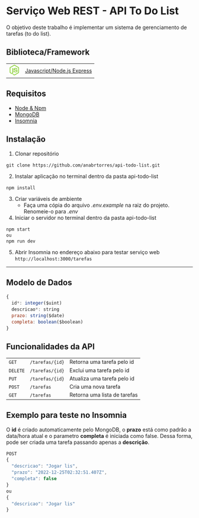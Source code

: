 # Serviço Web REST - API To Do List
O objetivo deste trabalho é implementar um sistema de gerenciamento de tarefas (to do list).  
## Biblioteca/Framework
<table border-collapse=collapse>
  <tr>
    <td><img alt="Javascript/Node.js Express" height="30" widht="40" src="https://raw.githubusercontent.com/devicons/devicon/1119b9f84c0290e0f0b38982099a2bd027a48bf1/icons/nodejs/nodejs-original.svg"/></td>
    <td><a href="https://expressjs.com/" target="_blank">Javascript/Node.js Express</a></td>
  </tr>
</table>

## Requisitos

- [Node & Npm](https://nodejs.org/en/)
- [MongoDB](https://www.mongodb.com/home)
- [Insomnia](https://insomnia.rest/download) 

## Instalação

1. Clonar repositório  
```
git clone https://github.com/anabrtorres/api-todo-list.git 
```
2. Instalar aplicação no terminal dentro da pasta api-todo-list
```
npm install 
```
3. Criar variáveis de ambiente
    - Faça uma cópia do arquivo *.env.example* na raiz do projeto. Renomeie-o para *.env* 
4. Iniciar o servidor no terminal dentro da pasta api-todo-list
```
npm start 
ou 
npm run dev 
```
5. Abrir Insomnia no endereço abaixo para testar serviço web `http://localhost:3000/tarefas `

---

## Modelo de Dados
```javascript
{
  id*: integer($uint)
  descricao*: string
  prazo: string($date)
  completa: boolean($boolean) 
}
```
## Funcionalidades da API

|  |  |   |
| --- | --- | --- |
| `GET` | `/tarefas/{id}` | Retorna uma tarefa pelo id |
| `DELETE` | `/tarefas/{id}` | Exclui uma tarefa pelo id |
| `PUT` | `/tarefas/{id}` | Atualiza uma tarefa pelo id |
| `POST` | `/tarefas` | Cria uma nova tarefa |
| `GET` | `/tarefas` | Retorna uma lista de tarefas |

## Exemplo para teste no Insomnia
O **id** é criado automaticamente pelo MongoDB, o **prazo** está como padrão a data/hora atual e o parametro **completa** é iniciada como false. Dessa forma, pode ser criada uma tarefa passando apenas a **descrição**.
```javascript
POST
{  
  "descricao": "Jogar lis",
  "prazo": "2022-12-25T02:32:51.407Z",
  "completa": false
}
ou
{  
  "descricao": "Jogar lis"
}
```
